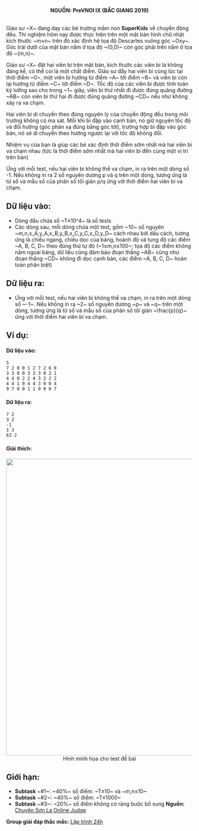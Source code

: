 **<center>NGUỒN: PreVNOI Ⅸ (BẮC GIANG 2019)</center>**
<br>

Giáo sư ~X~ đang dạy các bé trường mầm non **SuperKids** về chuyển động đều. Thí nghiệm hôm nay được thực hiện trên một mặt bàn hình chữ nhật kích thước ~m×n~ trên đó xác định hệ tọa độ Descartes vuông góc ~Οxy~. Góc trái dưới của mặt bàn nằm ở tọa độ ~(0,0)~ còn góc phải trên nằm ở tọa độ ~(m,n)~.

Giáo sư ~X~ đặt hai viên bi trên mặt bàn, kích thước các viên bi là không đáng kể, có thể coi là một chất điểm. Giáo sư đẩy hai viên bi cùng lúc tại thời điểm ~0~, một viên bi hướng từ điểm ~A~ tới điểm ~B~ và viên bi còn lại hướng từ điểm ~C~ tới điểm ~D~. Tốc độ của các viên bi được tính toán kỹ lưỡng sao cho trong ~1~ giây, viên bi thứ nhất đi được đúng quãng đường ~AB~ còn viên bi thứ hai đi được đúng quãng đường ~CD~ nếu như không xảy ra va chạm.

Hai viên bi di chuyển theo đúng nguyên lý của chuyển động đều trong môi trường không có ma sát. Mỗi khi bi đập vào cạnh bàn, nó giữ nguyên tốc độ và đổi hướng (góc phản xạ đúng bằng góc tới), trường hợp bi đập vào góc bàn, nó sẽ di chuyển theo hướng ngược lại với tốc độ không đổi.

Nhiệm vụ của bạn là giúp các bé xác định thời điểm sớm nhất mà hai viên bi va chạm nhau (tức là thời điểm sớm nhất mà hai viên bi đến cùng một vị trí trên bàn)

Ứng với mỗi test, nếu hai viên bi không thể va chạm, in ra trên một dòng số -1. Nếu không in ra 2 số nguyên dương p và q trên một dòng, tương ứng là tử số và mẫu số của phân số tối giản p/q ứng với thời điểm hai viên bi va chạm.

## Dữ liệu vào:
- Dòng đầu chứa số ~T≤10^4~ là số tests
- Các dòng sau, mỗi dòng chứa một test, gồm ~10~ số nguyên ~m,n,x_A,y_A,x_B,y_B,x_C,y_C,x_D,y_D~ cách nhau bởi dấu cách, tương ứng là chiều ngang, chiều dọc của bảng, hoành độ và tung độ các điểm ~A, B, C, D~ theo đúng thứ tự đó (~1≤m,n≤100~; tọa độ các điểm không nằm ngoài bảng, dữ liệu cũng đảm bảo đoạn thẳng ~AB~ cũng như đoạn thẳng ~CD~ không đi dọc cạnh bàn, các điểm ~A, B, C, D~ hoàn toàn phân biệt)

## Dữ liệu ra:
- Ứng với mỗi test, nếu hai viên bi không thể va chạm, in ra trên một dòng số ~-1~. Nếu không in ra ~2~ số nguyên dương ~p~ và ~q~ trên một dòng, tương ứng là tử số và mẫu số của phân số tối giản ~\frac{p}{q}~ ứng với thời điểm hai viên bi va chạm.

## Ví dụ:
#### Dữ liệu vào:
```
5
7 2 0 0 1 2 7 2 6 0
3 3 0 0 3 3 3 0 2 1
4 4 0 2 2 4 3 2 2 2
4 4 1 0 4 4 3 0 0 4
9 7 0 0 1 1 9 0 8 7
```

#### Dữ liệu ra:
```
7 2
3 2
-1
1 3
63 2
```

#### Giải thích:

<center><img src="/images/problems/1078/motion.svg" width=800px></center>
<center>Hình minh họa cho test đề bài</center>

## Giới hạn:
- **Subtask** ~\#1~: ~40\%~ số điểm: ~T≤10~ và ~m,n≤10~
- **Subtask** ~\#2~: ~40\%~ số điểm: ~T≤1000~
- **Subtask** ~\#3~: ~20\%~ số điểm không có ràng buộc bổ sung
**Nguồn:** [Chuyên Sơn La Online Judge](http://csloj.ddns.net/)

**Group giải đáp thắc mắc:** [Lập trình 24h](https://www.facebook.com/groups/1386904321519984)